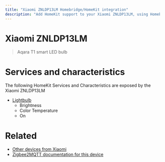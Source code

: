 ```yaml
---
title: "Xiaomi ZNLDP13LM Homebridge/HomeKit integration"
description: "Add HomeKit support to your Xiaomi ZNLDP13LM, using Homebridge, Zigbee2MQTT and homebridge-z2m."
---
```

<!---
This file has been GENERATED using src/docgen/docgen.ts
DO NOT EDIT THIS FILE MANUALLY!
-->
# Xiaomi ZNLDP13LM
> Aqara T1 smart LED bulb


# Services and characteristics
The following HomeKit Services and Characteristics are exposed by
the Xiaomi ZNLDP13LM

* [Lightbulb](../../light.md)
  * Brightness
  * Color Temperature
  * On


# Related
* [Other devices from Xiaomi](../index.md#xiaomi)
* [Zigbee2MQTT documentation for this device](https://www.zigbee2mqtt.io/devices/ZNLDP13LM.html)